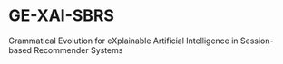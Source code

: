 # GE-XAI-SBRS
Grammatical Evolution for eXplainable Artificial Intelligence in Session-based Recommender Systems
